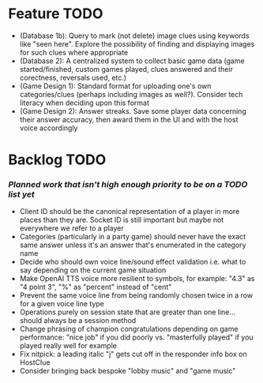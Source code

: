 
# Feature TODO

- (Database 1b): Query to mark (not delete) image clues using keywords like "seen here". Explore the possibility of finding and displaying images for such clues where appropriate
- (Database 2): A centralized system to collect basic game data (game started/finished, custom games played, clues answered and their corectness, reversals used, etc.)
- (Game Design 1): Standard format for uploading one's own categories/clues (perhaps including images as well?). Consider tech literacy when deciding upon this format
- (Game Design 2): Answer streaks. Save some player data concerning their answer accuracy, then award them in the UI and with the host voice accordingly

# Backlog TODO
### _Planned work that isn't high enough priority to be on a TODO list yet_

- Client ID should be the canonical representation of a player in more places than they are. Socket ID is still important but maybe not everywhere we refer to a player
- Categories (particularly in a party game) should never have the exact same answer unless it's an answer that's enumerated in the category name
- Decide who should own voice line/sound effect validation i.e. what to say depending on the current game situation
- Make OpenAI TTS voice more resilient to symbols, for example: "4.3" as "4 point 3", "%" as "percent" instead of "cent"
- Prevent the same voice line from being randomly chosen twice in a row for a given voice line type
- Operations purely on session state that are greater than one line... should always be a session method
- Change phrasing of champion congratulations depending on game performance: "nice job" if you did poorly vs. "masterfully played" if you played really well for example
- Fix nitpick: a leading italic "j" gets cut off in the responder info box on HostClue
- Consider bringing back bespoke "lobby music" and "game music"